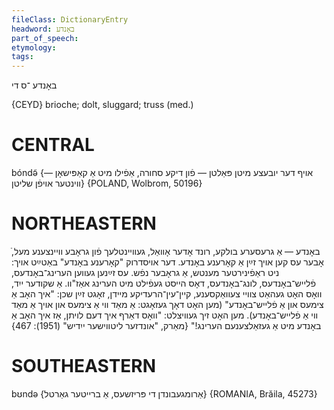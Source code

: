 ```yaml
---
fileClass: DictionaryEntry
headword: באָנדע
part_of_speech: 
etymology: 
tags: 
---
```

באָנדע
־ס
די

{CEYD}
brioche; dolt, sluggard; truss (med.)

CENTRAL
========

bóndə̃ {אויף דער יובעצע מיטן פּאַלטן — פֿון דיקע סחורה, אַפֿילו מיט אַ קאַפּישאָן — ווינטער אויפֿן שליטן} {POLAND, Wolbrom, 50196}

NORTHEASTERN
==============

ֿבאָנדע — אַ גרעסערע בולקע, רונד אָדער אָוואַל, געוויינטלעך פֿון גראָבע וויינצענע מעל, אָבער עס קען אויך זײַן אַ קאָרענע באָנדע. דער אויסדרוק "קאָרענע באָנדע" באַטײַט אויך: ניט ראַפֿינירטער מענטש, אַ גראָבער נפֿש. עס זײַנען געווען הערינג־באָנדעס, פֿלייש־באָנדעס, לונג־באָנדעס, דאָס הייסט געפֿילט מיט הערינג אאַז"וו. אַ שקודער ייִד, וואָס האָט געהאַט צוויי צעוואַקסענע, קיין־עין־הרעדיקע מיידן, זאָגט זײַן שכן: "איך האָב אַ צימעס און אַ פֿלייש־באָנדע" (מען האָט דאָך געזאָגט: אַ מאַד ווי אַ צימעס און אויך אַ מאַד ווי אַ פֿלייש־באָנדע). מען האָט זיך געוויצלט: "וואָס דאַרף איך דעם לויתן, אַז איך האָב אַ באָנדע מיט אַ געזאַלצענעם הערינג!"
{מאַרק, "אונדזער ליטווישער ייִדיש" (1951): 467}

SOUTHEASTERN
==============

bʊndə {אַרומגעבונדן די פּריזשעס, אַ ברייטער גאַרטל} {ROMANIA, Brăila, 45273}
